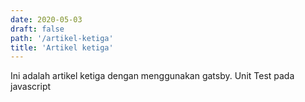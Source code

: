 ```yaml
---
date: 2020-05-03
draft: false
path: '/artikel-ketiga'
title: 'Artikel ketiga'
---
```


Ini adalah artikel ketiga dengan menggunakan gatsby.
Unit Test pada javascript